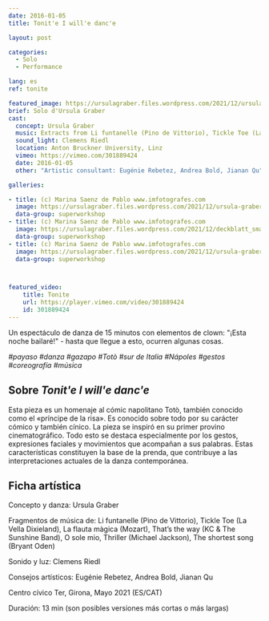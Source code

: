 ```yaml
---
date: 2016-01-05
title: Tonit'e I will'e danc'e

layout: post

categories:
  - Solo
  - Performance

lang: es
ref: tonite

featured_image: https://ursulagraber.files.wordpress.com/2021/12/ursula-graber009_small.jpg?w=500&fit=crop
brief: Solo d'Ursula Graber
cast:
  concept: Ursula Graber
  music: Extracts from Li funtanelle (Pino de Vittorio), Tickle Toe (La Vella Dixieland), The Magic Flute (Mozart), That’s the way (KC & The Sunshine Band), O sole mio, Thriller (Michael Jackson), The shortest song (Bryant Oden)
  sound_light: Clemens Riedl
  location: Anton Bruckner University, Linz
  vimeo: https://vimeo.com/301889424
  date: 2016-01-05
  other: "Artistic consultant: Eugénie Rebetez, Andrea Bold, Jianan Qu"

galleries:

- title: (c) Marina Saenz de Pablo www.imfotografes.com
  image: https://ursulagraber.files.wordpress.com/2021/12/ursula-graber012_small.jpg?w=2000&fit=crop
  data-group: superworkshop
- title: (c) Marina Saenz de Pablo www.imfotografes.com
  image: https://ursulagraber.files.wordpress.com/2021/12/deckblatt_small-1.jpg?w=2000&fit=crop
  data-group: superworkshop
- title: (c) Marina Saenz de Pablo www.imfotografes.com
  image: https://ursulagraber.files.wordpress.com/2021/12/ursula-graber011_small.jpg?w=2000&fit=crop
  data-group: superworkshop



featured_video:
    title: Tonite
    url: https://player.vimeo.com/video/301889424
    id: 301889424
---
```


Un espectáculo de danza de 15 minutos con elementos de clown: "¡Esta noche bailaré!" - hasta que llegue a esto, ocurren algunas cosas.

*#payaso #danza #gazapo #Totò #sur de Italia #Nápoles #gestos #coreografía #música*


<!--plop-->

## Sobre *Tonit'e I will'e danc'e*

Esta pieza es un homenaje al cómic napolitano Totò, también conocido como el «príncipe de la risa». Es conocido sobre todo por su carácter cómico y también cínico. La pieza se inspiró en su primer provino cinematográfico. Todo esto se destaca especialmente por los gestos, expresiones faciales y movimientos que acompañan a sus palabras. Estas características constituyen la base de la prenda, que contribuye a las interpretaciones actuales de la danza contemporánea.

<!--plop-->

## Ficha artística


Concepto y danza: Ursula Graber

Fragmentos de música de: Li funtanelle (Pino de Vittorio), Tickle Toe (La Vella Dixieland), La flauta màgica (Mozart), That’s the way (KC & The Sunshine Band), O sole mio, Thriller (Michael Jackson), The shortest song (Bryant Oden)

Sonido y luz: Clemens Riedl

Consejos artísticos: Eugénie Rebetez, Andrea Bold, Jianan Qu

Centro cívico Ter, Girona, Mayo 2021 (ES/CAT)

Duración: 13 min (son posibles versiones más cortas o más largas)


<!--[![Tonit'e I will'e danc'e](https://i.vimeocdn.com/video/746500438_640.jpg)](https://player.vimeo.com/video/301889424)-->
